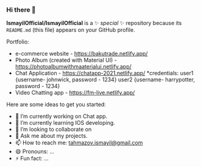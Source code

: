 ### Hi there 👋


**IsmayilOfficial/IsmayilOfficial** is a ✨ _special_ ✨ repository because its `README.md` (this file) appears on your GitHub profile.

Portfolio:
- e-commerce website - https://bakutrade.netlify.app/
- Photo Album (created with Material UI) -  https://photoalbumwithmaaterialui.netlify.app/
- Chat Application - https://chatapp-2021.netlify.app/
  *credentials: user1 {username- johnwick, password - 1234}
                user2 {username- harrypotter, password - 1234}
 - Video Chatting app - https://fm-live.netlify.app/

Here are some ideas to get you started:

- 🔭 I’m currently working on Chat app.
- 🌱 I’m currently learning IOS developing.
- 👯 I’m looking to collaborate on 
- 💬 Ask me about my projects.
- 📫 How to reach me: tahmazov.ismayil@gmail.com
- 😄 Pronouns: ...
- ⚡ Fun fact: ...

